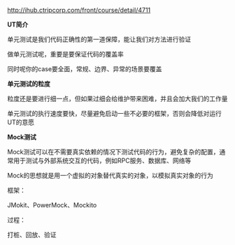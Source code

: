 http://ihub.ctripcorp.com/front/course/detail/4711



**UT简介**

单元测试是我们代码正确性的第一道保障，能让我们对方法进行验证

做单元测试呢，重要是要保证代码的覆盖率

同时呢你的case要全面，常规、边界、异常的场景要覆盖



**单元测试的粒度**

粒度还是要进行细一点，但如果过细会给维护带来困难，并且会加大我们的工作量

单元测试的执行速度要快，尽量避免启动一些不必要的框架，否则会降低对运行UT的意愿



**Mock测试**

Mock测试可以在不需要真实依赖的情况下测试代码的行为，避免复杂的配置，通常用于测试与外部系统交互的代码，例如RPC服务、数据库、网络等

Mock的思想就是用一个虚拟的对象替代真实的对象，以模拟真实对象的行为



框架：

JMokit、PowerMock、Mockito



过程：

打桩、回放、验证







